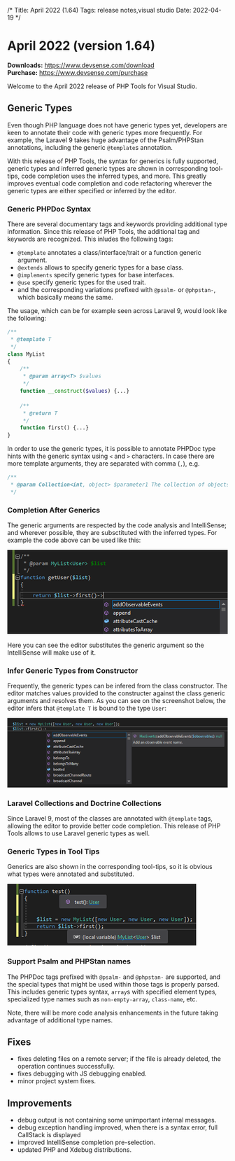 /*
Title: April 2022 (1.64)
Tags: release notes,visual studio
Date: 2022-04-19
*/

# April 2022 (version 1.64)

**Downloads:** https://www.devsense.com/download<br/>
**Purchase:** https://www.devsense.com/purchase

Welcome to the April 2022 release of PHP Tools for Visual Studio.

## Generic Types

Even though PHP language does not have generic types yet, developers are keen to annotate their code with generic types more frequently. For example, the Laravel 9 takes huge advantage of the Psalm/PHPStan annotations, including the generic `@template`s annotation.

With this release of PHP Tools, the syntax for generics is fully supported, generic types and inferred generic types are shown in corresponding tool-tips, code completion uses the inferred types, and more. This greatly improves eventual code completion and code refactoring wherever the generic types are either specified or inferred by the editor.

### Generic PHPDoc Syntax

There are several documentary tags and keywords providing additional type information. Since this release of PHP Tools, the additional tag and keywords are recognized. This inludes the following tags:

- `@template` annotates a class/interface/trait or a function generic argument.
- `@extends` allows to specify generic types for a base class.
- `@implements` specify generic types for base interfaces.
- `@use` specify generic types for the used trait.
- and the corresponding variations prefixed with `@psalm-` or `@phpstan-`, which basically means the same.

The usage, which can be for example seen across Laravel 9, would look like the following:

```php
/**
 * @template T
 */
class MyList
{
    /**
     * @param array<T> $values
     */
    function __construct($values) {...}

    /**
     * @return T
     */
    function first() {...}
}
```

In order to use the generic types, it is possible to annotate PHPDoc type hints with the generic syntax using `<` and `>` characters. In case there are more template arguments, they are separated with comma (`,`), e.g.

```php
/**
 * @param Collection<int, object> $parameter1 The collection of objects, indexed by a number.
 */
```

### Completion After Generics

The generic arguments are respected by the code analysis and IntelliSense; and wherever possible, they are subsctituted with the inferred types. For example the code above can be used like this:

![generics completion](imgs/generics-annotation.png)

Here you can see the editor substitutes the generic argument so the IntelliSense will make use of it.

### Infer Generic Types from Constructor

Frequently, the generic types can be infered from the class constructor. The editor matches values provided to the constructer against the class generic arguments and resolves them. As you can see on the screenshot below, the editor infers that `@template T` is bound to the type `User`:

![generics from ctor](imgs/generics-infer-ctor.png)

### Laravel Collections and Doctrine Collections

Since Laravel 9, most of the classes are annotated with `@template` tags, allowing the editor to provide better code completion. This release of PHP Tools allows to use Laravel generic types as well.

### Generic Types in Tool Tips

Generics are also shown in the corresponding tool-tips, so it is obvious what types were annotated and substituted.

![generics tooltip](imgs/generics-tooltip.png)

### Support Psalm and PHPStan names

The PHPDoc tags prefixed with `@psalm-` and `@phpstan-` are supported, and the special types that might be used within those tags is properly parsed. This includes generic types syntax, `array`s with specified element types, specialized type names such as `non-empty-array`, `class-name`, etc.

Note, there will be more code analysis enhancements in the future taking advantage of additional type names.

## Fixes

- fixes deleting files on a remote server; if the file is already deleted, the operation continues successfully.
- fixes debugging with JS debugging enabled.
- minor project system fixes.

## Improvements

- debug output is not containing some unimportant internal messages.
- debug exception handling improved, when there is a syntax error, full CallStack is displayed
- improved IntelliSense completion pre-selection.
- updated PHP and Xdebug distributions.
